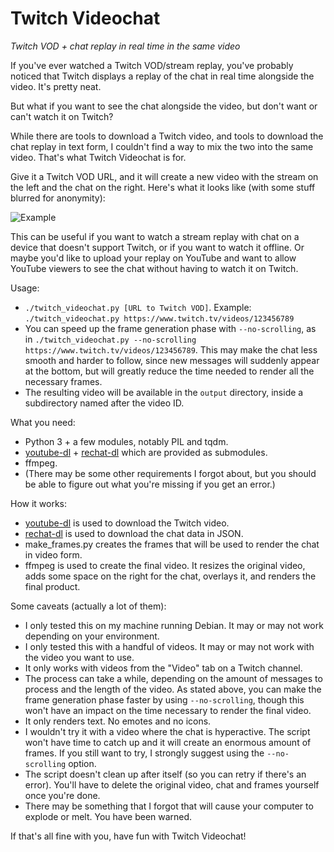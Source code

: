 # Twitch Videochat

*Twitch VOD + chat replay in real time in the same video*

If you've ever watched a Twitch VOD/stream replay, you've probably noticed that Twitch displays a replay of the chat in real time alongside the video. It's pretty neat.

But what if you want to see the chat alongside the video, but don't want or can't watch it on Twitch?

While there are tools to download a Twitch video, and tools to download the chat replay in text form, I couldn't find a way to mix the two into the same video. That's what Twitch Videochat is for.

Give it a Twitch VOD URL, and it will create a new video with the stream on the left and the chat on the right. Here's what it looks like (with some stuff blurred for anonymity):

![Example](https://i.imgur.com/5jIdRao.png)

This can be useful if you want to watch a stream replay with chat on a device that doesn't support Twitch, or if you want to watch it offline. Or maybe you'd like to upload your replay on YouTube and want to allow YouTube viewers to see the chat without having to watch it on Twitch.

Usage:
- `./twitch_videochat.py [URL to Twitch VOD]`. Example: `./twitch_videochat.py https://www.twitch.tv/videos/123456789`
- You can speed up the frame generation phase with `--no-scrolling`, as in `./twitch_videochat.py --no-scrolling https://www.twitch.tv/videos/123456789`. This may make the chat less smooth and harder to follow, since new messages will suddenly appear at the bottom, but will greatly reduce the time needed to render all the necessary frames.
- The resulting video will be available in the `output` directory, inside a subdirectory named after the video ID.

What you need:
- Python 3 + a few modules, notably PIL and tqdm.
- [youtube-dl](https://github.com/rg3/youtube-dl/) + [rechat-dl](https://github.com/KunaiFire/rechat-dl) which are provided as submodules.
- ffmpeg.
- (There may be some other requirements I forgot about, but you should be able to figure out what you're missing if you get an error.)

How it works:
- [youtube-dl](https://github.com/rg3/youtube-dl/) is used to download the Twitch video.
- [rechat-dl](https://github.com/KunaiFire/rechat-dl) is used to download the chat data in JSON.
- make_frames.py creates the frames that will be used to render the chat in video form.
- ffmpeg is used to create the final video. It resizes the original video, adds some space on the right for the chat, overlays it, and renders the final product.

Some caveats (actually a lot of them):
- I only tested this on my machine running Debian. It may or may not work depending on your environment.
- I only tested this with a handful of videos. It may or may not work with the video you want to use.
- It only works with videos from the "Video" tab on a Twitch channel.
- The process can take a while, depending on the amount of messages to process and the length of the video. As stated above, you can make the frame generation phase faster by using `--no-scrolling`, though this won't have an impact on the time necessary to render the final video.
- It only renders text. No emotes and no icons.
- I wouldn't try it with a video where the chat is hyperactive. The script won't have time to catch up and it will create an enormous amount of frames. If you still want to try, I strongly suggest using the `--no-scrolling` option.
- The script doesn't clean up after itself (so you can retry if there's an error). You'll have to delete the original video, chat and frames yourself once you're done.
- There may be something that I forgot that will cause your computer to explode or melt. You have been warned.

If that's all fine with you, have fun with Twitch Videochat!

